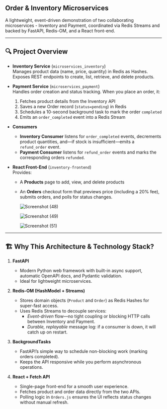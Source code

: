 ## Order & Inventory Microservices

A lightweight, event-driven demonstration of two collaborating microservices - Inventory and Payment, coordinated via Redis Streams and backed by FastAPI, Redis-OM, and a React front-end.

---

## 🔍 Project Overview

- **Inventory Service** (`microservices_inventory`)  
  Manages product data (name, price, quantity) in Redis as Hashes. Exposes REST endpoints to create, list, retrieve, and delete products.

- **Payment Service** (`microservices_payment`)  
  Handles order creation and status tracking. When you place an order, it:
  1. Fetches product details from the Inventory API  
  2. Saves a new Order record (`status=pending`) in Redis  
  3. Schedules a 10-second background task to mark the order `completed`  
  4. Emits an `order_completed` event into a Redis Stream

- **Consumers**  
  - **Inventory Consumer** listens for `order_completed` events, decrements product quantities, and—if stock is insufficient—emits a `refund_order` event.  
  - **Payment Consumer** listens for `refund_order` events and marks the corresponding orders `refunded`.

- **React Front-End** (`inventory-frontend`)  
  Provides:
  - A **Products** page to add, view, and delete products  
  - An **Orders** checkout form that previews price (including a 20% fee), submits orders, and polls for status changes.
 
    ![Screenshot (48)](https://github.com/user-attachments/assets/34b75083-9ab6-41d2-a46d-7931741f80f7)

    ![Screenshot (49)](https://github.com/user-attachments/assets/04de19e3-7ef7-487c-830a-1e4e4e33b26b)

    ![Screenshot (51)](https://github.com/user-attachments/assets/0b55b18b-fec5-4264-8105-5d55cc97069a)




---

## 🏗️ Why This Architecture & Technology Stack?

1. **FastAPI**  
   - Modern Python web framework with built-in async support, automatic OpenAPI docs, and Pydantic validation.  
   - Ideal for lightweight microservices.

2. **Redis-OM (HashModel + Streams)**  
   - Stores domain objects (`Product` and `Order`) as Redis Hashes for super-fast access.  
   - Uses Redis Streams to decouple services:  
     - *Event-driven* flow—no tight coupling or blocking HTTP calls between Inventory and Payment.  
     - *Durable, replayable* message log: if a consumer is down, it will catch up on restart.

3. **BackgroundTasks**  
   - FastAPI’s simple way to schedule non-blocking work (marking orders completed).  
   - Keeps the API responsive while you perform asynchronous operations.

4. **React + Fetch API**  
   - Single-page front-end for a smooth user experience.  
   - Fetches product and order data directly from the two APIs.  
   - Polling logic in `Orders.js` ensures the UI reflects status changes without manual refresh.
